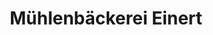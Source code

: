 ---
title: "Mühlenbäckerei Einert"
url: /chemnitz/muehlenbaeckerei-einert-carl-von-ossietzky-strasse/
shop: Bäckerei
---